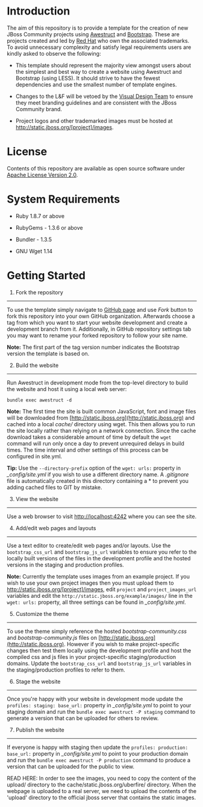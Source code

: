 Introduction
============
The aim of this repository is to provide a template for the creation of new JBoss Community projects using [Awestruct](http://awestruct.org) and [Bootstrap](http://twitter.github.com/bootstrap). These are projects created and led by [Red Hat](http://www.redhat.com) who own the associated trademarks. To avoid unnecessary complexity and satisfy legal requirements users are kindly asked to observe the following:

* This template should represent the majority view amongst users about the simplest and best way to create a website using Awestruct and Bootstrap (using LESS). It should strive to have the fewest dependencies and use the smallest number of template engines.

* Changes to the L&F will be vetoed by the [Visual Design Team](http://design.jboss.org) to ensure they meet branding guidelines and are consistent with the JBoss Community brand.

* Project logos and other trademarked images must be hosted at http://static.jboss.org/[project]/images.

License
=======
Contents of this repository are available as open source software under [Apache License Version 2.0](./LICENSE.txt).

System Requirements
===================
* Ruby 1.8.7 or above
* RubyGems - 1.3.6 or above
* Bundler - 1.3.5

* GNU Wget 1.14

Getting Started
===============
1. Fork the repository
------------------------------------------
To use the template simply navigate to [GitHub page](https://github.com/jbossorg/bootstrap-community) and use *Fork* button to fork this repository into your own GitHub organization. Afterwards choose a tag from which you want to start your website development and create a development branch from it. Additionally, in GitHub repository settings tab you may want to rename your forked repository to follow your site name.

**Note:** The first part of the tag version number indicates the Bootstrap version the template is based on.

2. Build the website
--------------------
Run Awestruct in development mode from the top-level directory to build the website and host it using a local web server:

`bundle exec awestruct -d`

**Note:** The first time the site is built common JavaScript, font and image files will be downloaded from [http://static.jboss.org](http://static.jboss.org) and cached into a local *cache/* directory using wget. This then allows you to run the site locally rather than relying on a network connection. Since the cache download takes a considerable amount of time by default the `wget` command will run only once a day to prevent unrequired delays in build times. The time interval and other settings of this process can be configured in site.yml.

**Tip:** Use the `--directory-prefix` option of the `wget: urls:` property in *_config/site.yml* if you wish to use a different directory name. A *.gitignore* file is automatically created in this directory containing a * to prevent you adding cached files to GIT by mistake.

3. View the website
-------------------
Use a web browser to visit [http://localhost:4242](http://localhost:4242) where you can see the site.

4. Add/edit web pages and layouts
---------------------------------
Use a text editor to create/edit web pages and/or layouts. Use the `bootstrap_css_url` and `bootstrap_js_url` variables to ensure you refer to the locally built versions of the files in the development profile and the hosted versions in the staging and production profiles.

**Note:** Currently the template uses images from an example project. If you wish to use your own project images then you must upload them to http://static.jboss.org/[project]/images, edit `project` and `project_images_url` variables and edit the `http://static.jboss.org/example/images/` line in the `wget: urls:` property, all three settings can be found in *_config/site.yml*.

5. Customize the theme
----------------------
To use the theme simply reference the hosted *bootstrap-community.css* and *bootstrap-community.js* files on [http://static.jboss.org](http://static.jboss.org). However if you wish to make project-specific changes then test them locally using the development profile and host the compiled css and js files in your project-specific staging/production domains. Update the `bootstrap_css_url` and `bootstrap_js_url` variables in the staging/production profiles to refer to them.

6. Stage the website
--------------------
Once you're happy with your website in development mode update the `profiles: staging: base_url:` property in *_config/site.yml* to point to your staging domain and run the `bundle exec awestruct -P staging` command to generate a version that can be uploaded for others to review.

7. Publish the website
----------------------
If everyone is happy with staging then update the `profiles: production: base_url:` property in *_config/site.yml* to point to your production domain and run the `bundle exec awestruct -P production` command to produce a version that can be uploaded for the public to view.

READ HERE: In order to see the images,  you need to copy the content of the upload/ directory to the cache/static.jboss.org/uberfire/ directory. When the webpage is uploaded to a real server, we need to upload the contents of the 'upload' directory to the official jboss server that contains the static images.


